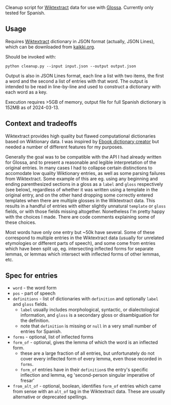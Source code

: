 Cleanup script for [Wiktextract](https://github.com/tatuylonen/wiktextract) data for use with [Glossa](https://github.com/herschelrs/glossa-frontend). Currently only tested for Spanish.
## Usage
Requires [Wiktextract](https://github.com/tatuylonen/wiktextract) dictionary in JSON format (actually, JSON Lines), which can be downloaded from [kaikki.org](https://kaikki.org/).

Should be invoked with:
```
python cleanup.py --input input.json --output output.json
```
Output is also in JSON Lines format, each line a list with two items, the first a word and the second a list of entries with that word. The output is intended to be read in line-by-line and used to construct a dictionary with each word as a key.

Execution requires >5GB of memory, output file for full Spanish dictionary is 152MB as of 2024-03-13.

## Context and tradeoffs
Wiktextract provides high quality but flawed computational dictionaries based on Wiktionary data. I was inspired by [Ebook dictionary creator](https://github.com/Vuizur/ebook_dictionary_creator) but needed a number of different features for my purposes. 

Generally the goal was to be compatible with the API I had already written for Glossa, and to present a reasonable and legible interpretation of the original entries. In many cases I had to collapse certain distinctions to accomodate low quality Wiktionary entries, as well as some parsing failures from Wiktextract. Some example of this are eg. using any beginning and ending parenthesized sections in a gloss as a `label` and `gloss` respectively (see below), regardless of whether it was written using a template in the original entry, and on the other hand dropping some correctly entered templates when there are multiple glosses in the Wiktextract data. This results in a handful of entries with either slightly unnatural `template` or `gloss` fields, or with those fields missing altogether. Nonetheless I'm pretty happy with the choices I made. There are code comments explaining some of these choices. 

Most words have only one entry but ~50k have several. Some of these correspond to multiple entries in the Wiktextract data (usually for unrelated etymologies or different parts of speech), and some come from entries which have been split up, eg. intersecting inflected forms for separate lemmas, or lemmas which intersect with inflected forms of other lemmas, etc.

## Spec for entries
- `word` - the word form
- `pos` - part of speech
- `definitions` - list of dictionaries with `definition` and optionally `label` and `gloss` fields. 
    - `label` usually includes morphological, syntactic, or dialectological information, and `gloss` is a secondary gloss or disambiguation for the definition.
    - note that `definition` is missing or `null` in a very small number of entries for Spanish.
- `forms` - optional, list of inflected forms
- `form_of` - optional, gives the lemma of which the word is an inflected form.
    - these are a large fraction of all entries, but unfortunately do not cover every inflected form of every lemma, even those recorded in `forms`.
	- `form_of` entries have in their `definition`s the entry's specific inflection and lemma, eg 'second-person singular imperative of fresar'
- `from_alt_of` - optional, boolean, identifies `form_of` entries which came from sense with an `alt_of` tag in the Wiktextract data. These are usually alternative or deprecated spellings.
